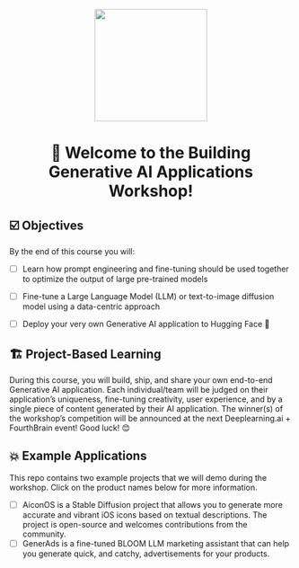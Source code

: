 <p align = "center" draggable=”false” ><img src="https://user-images.githubusercontent.com/37101144/161836199-fdb0219d-0361-4988-bf26-48b0fad160a3.png" 
     width="200px"
     height="auto"/>
</p>

# <h1 align="center" id="heading">:wave: Welcome to the Building Generative AI Applications Workshop!</h1>

## ☑️ Objectives
By the end of this course you will: 
- [ ] Learn how prompt engineering and fine-tuning should be used together to optimize the output of large pre-trained models
- [ ] Fine-tune a Large Language Model (LLM) or text-to-image diffusion model using a data-centric approach
- [ ] Deploy your very own Generative AI application to Hugging Face :hugs:


## 🏗️ Project-Based Learning
During this course, you will build, ship, and share your own end-to-end Generative AI application.  Each individual/team will be judged on their application’s uniqueness, fine-tuning creativity, user experience, and by a single piece of content generated by their AI application.  The winner(s) of the workshop’s competition will be announced at the next Deeplearning.ai + FourthBrain event! Good luck! 😊

## :collision: Example Applications
This repo contains two example projects that we will demo during the workshop.  Click on the product names below for more information.
- [ ] AiconOS is a Stable Diffusion project that allows you to generate more accurate and vibrant iOS icons based on textual descriptions. The project is open-source and welcomes contributions from the community.
- [ ] GenerAds is a fine-tuned BLOOM LLM marketing assistant that can help you generate quick, and catchy, advertisements for your products.
